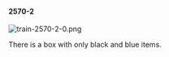 #### 2570-2
![train-2570-2-0.png](https://github.com/lil-lab/nlvr/raw/master/nlvr/train/images/61/train-2570-2-0.png "train-2570-2-0.png")

There is a box with only black and blue items.